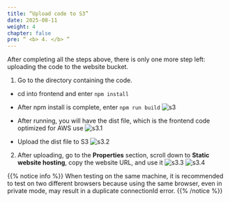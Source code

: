 ```yaml
---
title: “Upload code to S3”
date: 2025-08-11
weight: 4 
chapter: false
pre: “ <b> 4. </b> ”
---
```

After completing all the steps above, there is only one more step left: uploading the code to the website bucket.
1. Go to the directory containing the code.
  + cd into frontend and enter ```npm install```
  + After npm install is complete, enter ```npm run build```
  ![s3](/images/4.s3/001.png)

  + After running, you will have the dist file, which is the frontend code optimized for AWS use
  ![s3.1](/images/4.s3/002.png)

  + Upload the dist file to S3
  ![s3.2](/images/4.s3/003.png)

2. After uploading, go to the **Properties** section, scroll down to **Static website hosting**, copy the website URL, and use it
  ![s3.3](/images/4.s3/004.png)
  ![s3.4](/images/4.s3/005.png)

  {{% notice info %}}
When testing on the same machine, it is recommended to test on two different browsers because using the same browser, even in private mode, may result in a duplicate connectionId error.
  {{% /notice %}}